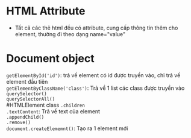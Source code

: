 # HTML Attribute
+ Tất cả các thẻ html đều có attribute, cung cấp thông tin thêm cho element, thường đi theo dạng name="value"

# Document object
`getElementById('id')`: trả về element có id được truyền vào, chỉ trả về element đầu tiên  
`getElementByClassName('class')`: Trả về 1 list các class được truyền vào  
`querySelector()`  
`querySelectorAll()`  
#HTMLElement class
`.children`   
`.textContent`: Trả về text của element  
`.appendChild()`  
`.remove()`  
`document.createElememnt()`: Tạo ra 1 element mới  
